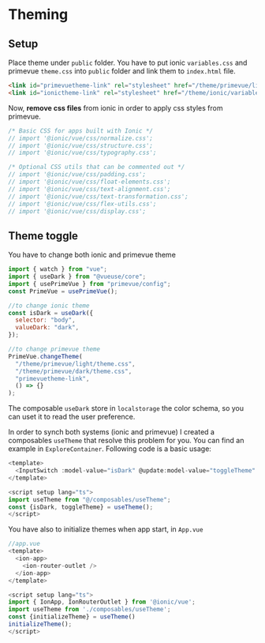 # Theming

## Setup 

Place theme under `public` folder. You have to put ionic `variables.css` and primevue `theme.css` into `public` folder and link them to `index.html` file.

```html
<link id="primevuetheme-link" rel="stylesheet" href="/theme/primevue/light/theme.css">
<link id="ionictheme-link" rel="stylesheet" href="/theme/ionic/variables.css">
```

Now, **remove css files** from ionic in order to apply css styles from primevue. 

```ts
/* Basic CSS for apps built with Ionic */
// import '@ionic/vue/css/normalize.css';   
// import '@ionic/vue/css/structure.css';
// import '@ionic/vue/css/typography.css';

/* Optional CSS utils that can be commented out */
// import '@ionic/vue/css/padding.css';
// import '@ionic/vue/css/float-elements.css';
// import '@ionic/vue/css/text-alignment.css';
// import '@ionic/vue/css/text-transformation.css';
// import '@ionic/vue/css/flex-utils.css';
// import '@ionic/vue/css/display.css';
```

## Theme toggle

You have to change both ionic and primevue theme

```js
import { watch } from "vue";
import { useDark } from "@vueuse/core";
import { usePrimeVue } from "primevue/config";
const PrimeVue = usePrimeVue();

//to change ionic theme
const isDark = useDark({
  selector: "body",
  valueDark: "dark",
});

//to change primevue theme
PrimeVue.changeTheme(
  "/theme/primevue/light/theme.css",
  "/theme/primevue/dark/theme.css",
  "primevuetheme-link",
  () => {}
);
```

The composable `useDark` store in `localstorage` the color schema, so you can uset it to read the user preference. 

In order to synch both systems (ionic and primevue) I created a composables `useTheme` that resolve this problem for you. You can find an example in `ExploreContainer`. Following code is a basic usage:

```js
<template>
  <InputSwitch :model-value="isDark" @update:model-value="toggleTheme" />
</template>

<script setup lang="ts">
import useTheme from "@/composables/useTheme";
const {isDark, toggleTheme} = useTheme();
</script>
```

You have also to initialize themes when app start, in `App.vue`

```js
//app.vue
<template>
  <ion-app>
    <ion-router-outlet />
  </ion-app>
</template>

<script setup lang="ts">
import { IonApp, IonRouterOutlet } from '@ionic/vue';
import useTheme from './composables/useTheme';
const {initializeTheme} = useTheme()
initializeTheme();
</script>
```
